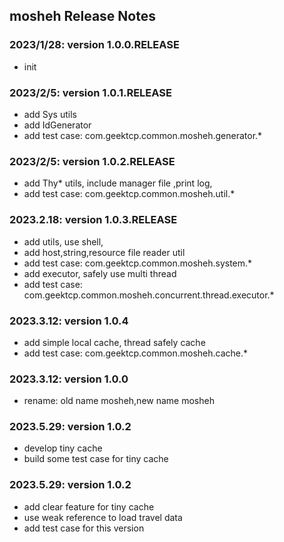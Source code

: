 mosheh Release Notes
------------------------
### 2023/1/28: version 1.0.0.RELEASE
- init

### 2023/2/5: version 1.0.1.RELEASE
- add Sys utils
- add IdGenerator
- add test case: com.geektcp.common.mosheh.generator.*

### 2023/2/5: version 1.0.2.RELEASE
- add Thy* utils, include manager file ,print log, 
- add test case: com.geektcp.common.mosheh.util.*

### 2023.2.18: version 1.0.3.RELEASE
- add utils, use shell, 
- add host,string,resource file reader util
- add test case: com.geektcp.common.mosheh.system.*
- add executor, safely use multi thread
- add test case: com.geektcp.common.mosheh.concurrent.thread.executor.*

### 2023.3.12: version 1.0.4
- add simple local cache, thread safely cache
- add test case: com.geektcp.common.mosheh.cache.*

### 2023.3.12: version 1.0.0
- rename: old name mosheh,new name mosheh

### 2023.5.29: version 1.0.2
- develop tiny cache
- build some test case for tiny cache

### 2023.5.29: version 1.0.2
- add clear feature for tiny cache
- use weak reference to load travel data
- add test case for this version